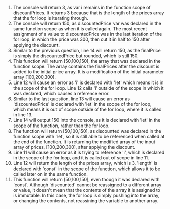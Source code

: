 1. The console will return 3, as var i remains in the function scope of discountPrices. It returns 3 because that is the length of the prices array that the for loop is iterating through.
2. The console will return 150, as discountedPrice var was declared in the same function scope as when it is called again. The most recent assignment of a value to discountedPrice was in the last iteration of the for loop, in which the price was 300, then cut it in half to 150 after applying the discount.
3. Similar to the previous question, line 14 will return 150, as the finalPrice is simply the discountedPrice but rounded, which is still 150. 
4. This function will return [50,100,150], the array that was declared in the function scope. The array contains the finalPrices after the discount is added to the initial price array. It is a modification of the initial parameter array [100,200,300].
5. Line 12 will cause an error as 'i' is declared with 'let' which means it is in the scope of the for loop. Line 12 calls 'i' outside of the scope in which it was declared, which causes a reference error.
6. Similar to the last question, line 13 will cause an error as 'discountedPrice' is declared with 'let' in the scope of the for loop, which means it is out of scope outside of the for loop, where it is called in line 13.
7. Line 14 will output 150 into the console, as it is declared with 'let' in the scope of the function, rather than the for loop. 
8. The function will return [50,100,150], as discounted was declared in the function scope with 'let', so it is still able to be referenced when called at the end of the function. It is returning the modified array of the input array of prices, [100,200,300], after applying the discount. 
9. Line 11 will cause an error as it is trying to reference 'i', which is declared in the scope of the for loop, and it is called out of scope in line 11.
10. Line 12 will return the length of the prices array, which is 3. 'length' is declared with 'const' in the scope of the function, which allows it to be called later on in the same function. 
11. This function will return [50,100,150], even though it was declared with 'const'. Although 'discounted' cannot be reassigned to a different array or value, it doesn't mean that the contents of the array it is assigned to is immutable. In this case, the for loop is simply pushing into the array, or changing the contents, not reassining the variable to another array. 